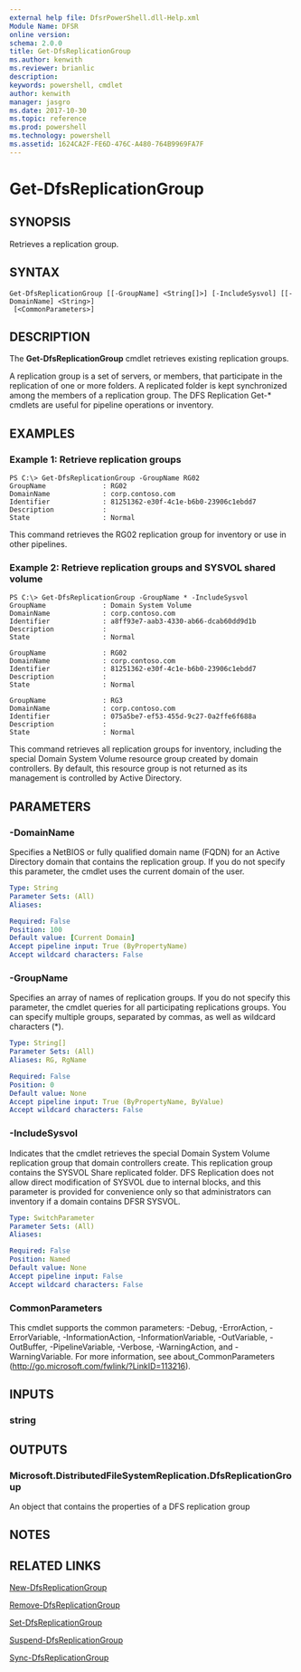 ```yaml
---
external help file: DfsrPowerShell.dll-Help.xml
Module Name: DFSR
online version: 
schema: 2.0.0
title: Get-DfsReplicationGroup
ms.author: kenwith
ms.reviewer: brianlic
description: 
keywords: powershell, cmdlet
author: kenwith
manager: jasgro
ms.date: 2017-10-30
ms.topic: reference
ms.prod: powershell
ms.technology: powershell
ms.assetid: 1624CA2F-FE6D-476C-A480-764B9969FA7F
---
```


# Get-DfsReplicationGroup

## SYNOPSIS
Retrieves a replication group.

## SYNTAX

```
Get-DfsReplicationGroup [[-GroupName] <String[]>] [-IncludeSysvol] [[-DomainName] <String>]
 [<CommonParameters>]
```

## DESCRIPTION
The **Get-DfsReplicationGroup** cmdlet retrieves existing replication groups.

A replication group is a set of servers, or members, that participate in the replication of one or more folders.
A replicated folder is kept synchronized among the members of a replication group.
The DFS Replication Get-* cmdlets are useful for pipeline operations or inventory.

## EXAMPLES

### Example 1: Retrieve replication groups
```
PS C:\> Get-DfsReplicationGroup -GroupName RG02
GroupName              : RG02
DomainName             : corp.contoso.com
Identifier             : 81251362-e30f-4c1e-b6b0-23906c1ebdd7
Description            : 
State                  : Normal
```

This command retrieves the RG02 replication group for inventory or use in other pipelines.

### Example 2: Retrieve replication groups and SYSVOL shared volume
```
PS C:\> Get-DfsReplicationGroup -GroupName * -IncludeSysvol
GroupName              : Domain System Volume
DomainName             : corp.contoso.com
Identifier             : a8ff93e7-aab3-4330-ab66-dcab60dd9d1b
Description            : 
State                  : Normal 

GroupName              : RG02
DomainName             : corp.contoso.com
Identifier             : 81251362-e30f-4c1e-b6b0-23906c1ebdd7
Description            : 
State                  : Normal 

GroupName              : RG3
DomainName             : corp.contoso.com
Identifier             : 075a5be7-ef53-455d-9c27-0a2ffe6f688a
Description            : 
State                  : Normal
```

This command retrieves all replication groups for inventory, including the special Domain System Volume resource group created by domain controllers.
By default, this resource group is not returned as its management is controlled by Active Directory.

## PARAMETERS

### -DomainName
Specifies a NetBIOS or fully qualified domain name (FQDN) for an Active Directory domain that contains the replication group.
If you do not specify this parameter, the cmdlet uses the current domain of the user.

```yaml
Type: String
Parameter Sets: (All)
Aliases: 

Required: False
Position: 100
Default value: [Current Domain]
Accept pipeline input: True (ByPropertyName)
Accept wildcard characters: False
```

### -GroupName
Specifies an array of names of replication groups.
If you do not specify this parameter, the cmdlet queries for all participating replications groups.
You can specify multiple groups, separated by commas, as well as wildcard characters (*).

```yaml
Type: String[]
Parameter Sets: (All)
Aliases: RG, RgName

Required: False
Position: 0
Default value: None
Accept pipeline input: True (ByPropertyName, ByValue)
Accept wildcard characters: False
```

### -IncludeSysvol
Indicates that the cmdlet retrieves the special Domain System Volume replication group that domain controllers create.
This replication group contains the SYSVOL Share replicated folder.
DFS Replication does not allow direct modification of SYSVOL due to internal blocks, and this parameter is provided for convenience only so that administrators can inventory if a domain contains DFSR SYSVOL.

```yaml
Type: SwitchParameter
Parameter Sets: (All)
Aliases: 

Required: False
Position: Named
Default value: None
Accept pipeline input: False
Accept wildcard characters: False
```

### CommonParameters
This cmdlet supports the common parameters: -Debug, -ErrorAction, -ErrorVariable, -InformationAction, -InformationVariable, -OutVariable, -OutBuffer, -PipelineVariable, -Verbose, -WarningAction, and -WarningVariable. For more information, see about_CommonParameters (http://go.microsoft.com/fwlink/?LinkID=113216).

## INPUTS

### string

## OUTPUTS

### Microsoft.DistributedFileSystemReplication.DfsReplicationGroup
An object that contains the properties of a DFS replication group

## NOTES

## RELATED LINKS

[New-DfsReplicationGroup](./New-DfsReplicationGroup.md)

[Remove-DfsReplicationGroup](./Remove-DfsReplicationGroup.md)

[Set-DfsReplicationGroup](./Set-DfsReplicationGroup.md)

[Suspend-DfsReplicationGroup](./Suspend-DfsReplicationGroup.md)

[Sync-DfsReplicationGroup](./Sync-DfsReplicationGroup.md)

